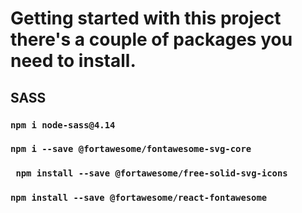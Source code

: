 # Getting started with this project there's a couple of packages you need to install. 

## SASS 
### `npm i node-sass@4.14`

### `npm i --save @fortawesome/fontawesome-svg-core`  

### ` npm install --save @fortawesome/free-solid-svg-icons`  

### `npm install --save @fortawesome/react-fontawesome`


